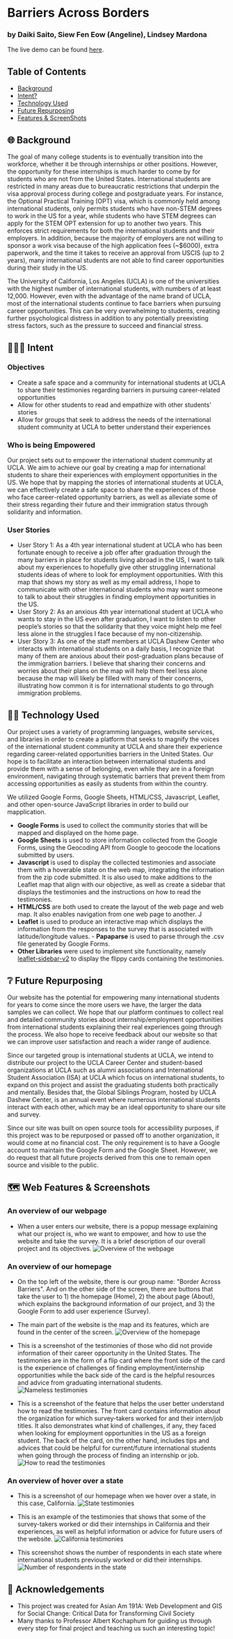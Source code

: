 # Barriers Across Borders
### by Daiki Saito, Siew Fen Eow (Angeline), Lindsey Mardona
The live demo can be found [here](https://lindseymardona.github.io/group-8/final/index.html).

## Table of Contents ##
* [Background](#background)
* [Intent?](#intent)
* [Technology Used](#technology)
* [Future Repurposing](#repurposed)
* [Features & ScreenShots](#screenshots)

## 🌐 Background<a name="background"></a> ##

The goal of many college students is to eventually transition into the workforce, whether it be through internships or other positions. However, the opportunity for these internships is much harder to come by for students who are not from the United States. International students are restricted in many areas due to bureaucratic restrictions that underpin the visa approval process during college and postgraduate years. For instance, the Optional Practical Training (OPT) visa, which is commonly held among international students, only permits students who have non-STEM degrees to work in the US for a year, while students who have STEM degrees can apply for the STEM OPT extension for up to another two years. This enforces strict requirements for both the international students and their employers. In addition, because the majority of employers are not willing to sponsor a work visa because of the high application fees (~$6000), extra paperwork, and the time it takes to receive an approval from USCIS (up to 2 years), many international students are not able to find career opportunities during their study in the US.

The University of California, Los Angeles (UCLA) is one of the universities with the highest number of international students, with numbers of at least 12,000. However, even with the advantage of the name brand of UCLA, most of the international students continue to face barriers when pursuing career opportunities. This can be very overwhelming to students, creating further psychological distress in addition to any potentially preexisting stress factors, such as the pressure to succeed and financial stress.

## 🧑‍🤝‍🧑 Intent<a name="intent"></a> ##

### Objectives ###
- Create a safe space and a community for international students at UCLA to share their testimonies regarding barriers in pursuing career-related opportunities
- Allow for other students to read and empathize with other students' stories
- Allow for groups that seek to address the needs of the international student community at UCLA to better understand their experiences
 
### Who is being Empowered ###

Our project sets out to empower the international student community at UCLA. We aim to achieve our goal by creating a map for international students to share their experiences with employment opportunities in the US. We hope that by mapping the stories of international students at UCLA, we can effectively create a safe space to share the experiences of those who face career-related opportunity barriers, as well as alleviate some of their stress regarding their future and their immigration status through solidarity and information.

### User Stories ###

- User Story 1: As a 4th year international student at UCLA who has been fortunate enough to receive a job offer after graduation through the many barriers in place for students living abroad in the US, I want to talk about my experiences to hopefully give other struggling international students ideas of where to look for employment opportunities. With this map that shows my story as well as my email address, I hope to communicate with other international students who may want someone to talk to about their struggles in finding employment opportunities in the US.
- User Story 2: As an anxious 4th year international student at UCLA who wants to stay in the US even after graduation, I want to listen to other people’s stories so that the solidarity that they voice might help me feel less alone in the struggles I face because of my non-citizenship.
- User Story 3: As one of the staff members at UCLA Dashew Center who interacts with international students on a daily basis, I recognize that many of them are anxious about their post-graduation plans because of the immigration barriers. I believe that sharing their concerns and worries about their plans on the map will help them feel less alone because the map will likely be filled with many of their concerns, illustrating how common it is for international students to go through immigration problems.



## 🧑‍💻 Technology Used<a name="technology"></a> ##

Our project uses a variety of programming languages, website services, and libraries in order to create a platform that seeks to magnify the voices of the international student community at UCLA and share their experience regarding career-related opportunities barriers in the United States. Our hope is to facilitate an interaction between international students and provide them with a sense of belonging, even while they are in a foreign environment, navigating through systematic barriers that prevent them from accessing opportunities as easily as students from within the country.

We utilized Google Forms, Google Sheets, HTML/CSS, Javascript, Leaflet, and other open-source JavaScript libraries in order to build our mapplication.
- **Google Forms** is used to collect the community stories that will be mapped and displayed on the home page. 
- **Google Sheets** is used to store information collected from the Google Forms, using the Geocoding API from Google to geocode the locations submitted by users. 
- **Javascript** is used to display the collected testimonies and associate them with a hoverable state on the web map, integrating the information from the zip code submitted. It is also used to make additions to the Leaflet map that align with our objective, as well as create a sidebar that displays the testimonies and the instructions on how to read the testimonies.
- **HTML/CSS** are both used to create the layout of the web page and web map. It also enables navigation from one web page to another. J
- **Leaflet** is used to produce an interactive map which displays the information from the responses to the survey that is associated with latitude/longitude values. - **Papaparse** is used to parse through the .csv file generated by Google Forms.
- **Other Libraries** were used to implement site functionality, namely [leaflet-sidebar-v2](https://github.com/noerw/leaflet-sidebar-v2) to display the flippy cards containing the testimonies.

## ❔ Future Repurposing <a name="repurposed"></a> ##

Our website has the potential for empowering many international students for years to come since the more users we have, the larger the data samples we can collect. We hope that our platform continues to collect real and detailed community stories about internship/employment opportunities from international students explaining their real experiences going through the process. We also hope to receive feedback about our website so that we can improve user satisfaction and reach a wider range of audience.
 
Since our targeted group is international students at UCLA, we intend to distribute our project to the UCLA Career Center and student-based organizations at UCLA such as alumni associations and International Student Association (ISA) at UCLA which focus on international students, to expand on this project and assist the graduating students both practically and mentally. Besides that, the Global Siblings Program, hosted by UCLA Dashew Center, is an annual event where numerous international students interact with each other, which may be an ideal opportunity to share our site and survey.

Since our site was built on open source tools for accessibility purposes, if this project was to be repurposed or passed off to another organization, it would come at no financial cost. The only requirement is to have a Google account to maintain the Google Form and the Google Sheet. However, we do request that all future projects derived from this one to remain open source and visible to the public.

## 🗺️ Web Features & Screenshots<a name="screenshots"></a> ##

### An overview of our webpage
- ​​When a user enters our website, there is a popup message explaining what our project is, who we want to empower, and how to use the website and take the survey. It is a brief description of our overall project and its objectives.
![Overview of the webpage](./final/overview.png)

### An overview of our homepage
- On the top left of the website, there is our group name: "Border Across Barriers". And on the other side of the screen, there are buttons that take the user to 1) the homepage (Home), 2) the about page (About), which explains the background information of our project, and 3) the Google Form to add user experience (Survey). 
- The main part of the website is the map and its features, which are found in the center of the screen.
![Overview of the homepage](./final/homepage.png)

- This is a screenshot of the testimonies of those who did not provide information of their career opportunity in the United States. The testimonies are in the form of a flip card where the front side of the card is the experience of challenges of finding employment/internship opportunities while the back side of the card is the helpful resources and advice from graduating international students.
![Nameless testimonies](./final/nameless_testimonies.png)

- This is a screenshot of the feature that helps the user better understand how to read the testimonies. The front card contains information about the organization for which survey-takers worked for and their intern/job titles. It also demonstrates what kind of challenges, if any, they faced when looking for employment opportunities in the US as a foreign student. The back of the card, on the other hand, includes tips and advices that could be helpful for current/future international students when going through the process of finding an internship or job. 
![How to read the testimonies](./final/guideline_testimonials.png)

### An overview of hover over a state
- This is a screenshot of our homepage when we hover over a state, in this case, California.
![State testimonies](./final/actual_testimonials.png)

- This is an example of the testimonies that shows that some of the survey-takers worked or did their internships in California and their experiences, as well as helpful information or advice for future users of the website. 
![California testimonies](./final/california_testimonials.png)

- This screenshot shows the number of respondents in each state where international students previously worked or did their internships.
![Number of respondents in the state](./final/number_respondents.png)

## 👥 Acknowledgements
* This project was created for Asian Am 191A: Web Development and GIS for Social Change: Critical Data for Transforming Civil Society
* Many thanks to Professor Albert Kochaphum for guiding us through every step for final project and teaching us such an interesting topic!
